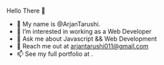 Hello There 👋

- 👋 My name is @ArjanTarushi.
- 👀 I’m interested in working as a Web Developer
- 🌱 Ask me about Javascript && Web Development
- 💞️ Reach me out at arjantarushi011@gmail.com
- 📫 See my full portfolio at .

<!---
ArjanTarushi/ArjanTarushi is a ✨ special ✨ repository because its `README.md` (this file) appears on your GitHub profile.
You can click the Preview link to take a look at your changes.
--->
